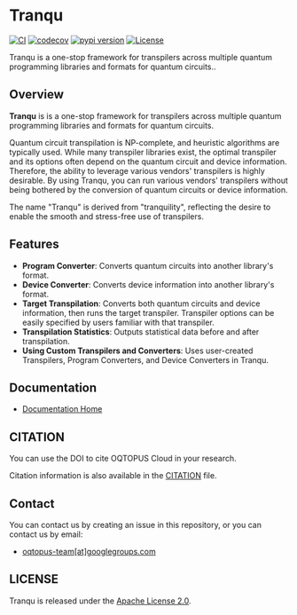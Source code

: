 # Tranqu
[![CI](https://github.com/oqtopus-team/tranqu/actions/workflows/ci.yaml/badge.svg)](https://github.com/oqtopus-team/tranqu/actions/workflows/ci.yaml)
[![codecov](https://codecov.io/gh/oqtopus-team/tranqu/graph/badge.svg?token=RCXTMMXOMV)](https://codecov.io/gh/oqtopus-team/tranqu)
[![pypi version](https://img.shields.io/pypi/v/tranqu.svg)](https://pypi.org/project/tranqu/)
[![License](https://img.shields.io/badge/License-Apache_2.0-blue.svg)](https://opensource.org/licenses/Apache-2.0)

Tranqu is a one-stop framework for transpilers across multiple quantum programming libraries and formats for quantum circuits..

## Overview

**Tranqu** is is a one-stop framework for transpilers across multiple quantum programming libraries and formats for quantum circuits.

Quantum circuit transpilation is NP-complete, and heuristic algorithms are typically used.
While many transpiler libraries exist, the optimal transpiler and its options often depend on the quantum circuit and device information.
Therefore, the ability to leverage various vendors' transpilers is highly desirable.
By using Tranqu, you can run various vendors' transpilers without being bothered by the conversion of quantum circuits or device information.

The name "Tranqu" is derived from "tranquility", reflecting the desire to enable the smooth and stress-free use of transpilers.

## Features

- **Program Converter**: Converts quantum circuits into another library's format.
- **Device Converter**: Converts device information into another library's format.
- **Target Transpilation**:  Converts both quantum circuits and device information, then runs the target transpiler. Transpiler options can be easily specified by users familiar with that transpiler.
- **Transpilation Statistics**: Outputs statistical data before and after transpilation.
- **Using Custom Transpilers and Converters**: Uses user-created Transpilers, Program Converters, and Device Converters in Tranqu.

## Documentation

- [Documentation Home](https://tranqu.readthedocs.io/)

## CITATION

You can use the DOI to cite OQTOPUS Cloud in your research.

Citation information is also available in the [CITATION](https://github.com/oqtopus-team/tranqu/blob/main/CITATION.cff) file.

## Contact

You can contact us by creating an issue in this repository,
or you can contact us by email:

- [oqtopus-team[at]googlegroups.com](mailto:oqtopus-team[at]googlegroups.com)

## LICENSE

Tranqu is released under the [Apache License 2.0](https://github.com/oqtopus-team/tranqu/blob/main/LICENSE).
